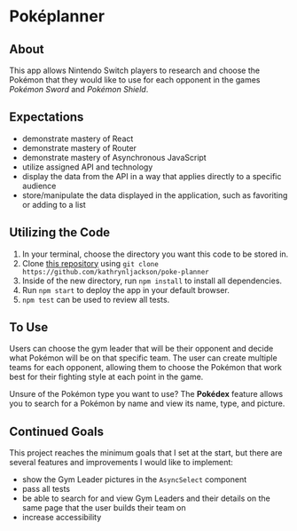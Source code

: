 # Poképlanner

## About
This app allows Nintendo Switch players to research and choose the Pokémon that they would like to use for each opponent in the games _Pokémon Sword_ and _Pokémon Shield_. 

## Expectations
* demonstrate mastery of React
* demonstrate mastery of Router
* demonstrate mastery of Asynchronous JavaScript
* utilize assigned API and technology
* display the data from the API in a way that applies directly to a specific audience
* store/manipulate the data displayed in the application, such as favoriting or adding to a list


## Utilizing the Code 
1. In your terminal, choose the directory you want this code to be stored in.
2. Clone [this repository](https://github.com/kathrynljackson/poke-planner) using `git clone https://github.com/kathrynljackson/poke-planner`
3. Inside of the new directory, run `npm install` to install all dependencies.
4. Run `npm start` to deploy the app in your default browser.
5. `npm test` can be used to review all tests.

## To Use
Users can choose the gym leader that will be their opponent and decide what Pokémon will be on that specific team. The user can create multiple teams for each opponent, allowing them to choose the Pokémon that work best for their fighting style at each point in the game. 


Unsure of the Pokémon type you want to use? The **Pokédex** feature allows you to search for a Pokémon by name and view its name, type, and picture.


## Continued Goals
This project reaches the minimum goals that I set at the start, but there are several features and improvements I would like to implement:
* show the Gym Leader pictures in the `AsyncSelect` component
* pass all tests
* be able to search for and view Gym Leaders and their details on the same page that the user builds their team on
* increase accessibility

